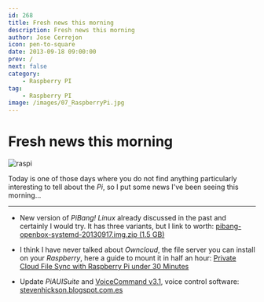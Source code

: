 ```yaml
---
id: 268
title: Fresh news this morning
description: Fresh news this morning
author: Jose Cerrejon
icon: pen-to-square
date: 2013-09-18 09:00:00
prev: /
next: false
category:
    - Raspberry PI
tag:
    - Raspberry PI
image: /images/07_RaspberryPi.jpg
---
```


# Fresh news this morning

![raspi](/images/07_RaspberryPi.jpg)

Today is one of those days where you do not find anything particularly interesting to tell about the _Pi_, so I put some news I've been seeing this morning...

---

-   New version of _PiBang! Linux_ already discussed in the past and certainly I would try. It has three variants, but I link to worth: [pibang-openbox-systemd-20130917.img.zip (1.5 GB)](https://sourceforge.net/projects/pibang/files/pibang-openbox-systemd-20130917.img.zip/download)

-   I think I have never talked about _Owncloud_, the file server you can install on your _Raspberry_, here a guide to mount it in half an hour: [Private Cloud File Sync with Raspberry Pi under 30 Minutes](https://www.codingepiphany.com/2013/09/15/private-cloud-file-sync-with-raspberry-pi-under-30-minutes/)

-   Update _PiAUISuite_ and [VoiceCommand v3.1](https://stevenhickson.blogspot.com.es/2013/04/voice-control-on-raspberry-pi.html), voice control software: [stevenhickson.blogspot.com.es](https://stevenhickson.blogspot.com.es/2013/09/piauisuite-update-and-voicecommand-v31.html)
